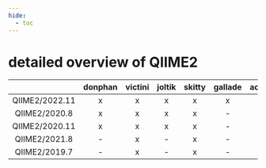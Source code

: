 ```yaml
---
hide:
  - toc
---
```


detailed overview of QIIME2
===========================

| |donphan|victini|joltik|skitty|gallade|accelgor|swalot|doduo|
| :---: | :---: | :---: | :---: | :---: | :---: | :---: | :---: | :---: |
|QIIME2/2022.11|x|x|x|x|x|x|x|x|
|QIIME2/2020.8|x|x|x|x|-|-|-|x|
|QIIME2/2020.11|x|x|x|x|-|-|-|x|
|QIIME2/2021.8|-|x|-|x|-|-|-|-|
|QIIME2/2019.7|-|x|-|x|-|-|-|-|
